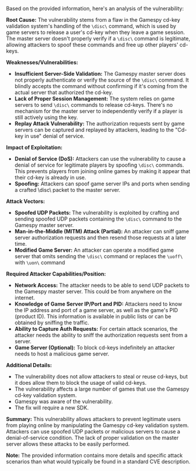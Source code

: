 Based on the provided information, here's an analysis of the vulnerability:

**Root Cause:** The vulnerability stems from a flaw in the Gamespy cd-key validation system's handling of the `\disc\` command, which is used by game servers to release a user's cd-key when they leave a game session. The master server doesn't properly verify if a `\disc\` command is legitimate, allowing attackers to spoof these commands and free up other players' cd-keys.

**Weaknesses/Vulnerabilities:**
*   **Insufficient Server-Side Validation:** The Gamespy master server does not properly authenticate or verify the source of the `\disc\` command. It blindly accepts the command without confirming if it's coming from the actual server that authorized the cd-key.
*   **Lack of Proper Session Management:** The system relies on game servers to send `\disc\` commands to release cd-keys. There's no mechanism for the master server to independently verify if a player is still actively using the key.
*   **Replay Attack Vulnerability:** The authorization requests sent by game servers can be captured and replayed by attackers, leading to the "Cd-key in use" denial of service.

**Impact of Exploitation:**
*   **Denial of Service (DoS):** Attackers can use the vulnerability to cause a denial of service for legitimate players by spoofing `\disc\` commands. This prevents players from joining online games by making it appear that their cd-key is already in use.
*   **Spoofing:** Attackers can spoof game server IPs and ports when sending a crafted \disc\ packet to the master server.

**Attack Vectors:**
*   **Spoofed UDP Packets:** The vulnerability is exploited by crafting and sending spoofed UDP packets containing the `\disc\` command to the Gamespy master server.
*   **Man-in-the-Middle (MITM) Attack (Partial):** An attacker can sniff game server authorization requests and then resend those requests at a later time.
*   **Modified Game Server:** An attacker can operate a modified game server that omits sending the `\disc\` command or replaces the `\uoff\` with `\uon\` command

**Required Attacker Capabilities/Position:**
*   **Network Access:** The attacker needs to be able to send UDP packets to the Gamespy master server. This could be from anywhere on the internet.
*   **Knowledge of Game Server IP/Port and PID:** Attackers need to know the IP address and port of a game server, as well as the game's PID (product ID). This information is available in public lists or can be obtained by sniffing the traffic.
*  **Ability to Capture Auth Requests:** For certain attack scenarios, the attacker needs the ability to sniff the authorization requests sent from a server.
*   **Game Server (Optional):** To block cd-keys indefinitely an attacker needs to host a malicious game server.

**Additional Details:**
* The vulnerability does not allow attackers to steal or reuse cd-keys, but it does allow them to block the usage of valid cd-keys.
* The vulnerability affects a large number of games that use the Gamespy cd-key validation system.
* Gamespy was aware of the vulnerability.
* The fix will require a new SDK.

**Summary:**
This vulnerability allows attackers to prevent legitimate users from playing online by manipulating the Gamespy cd-key validation system. Attackers can use spoofed UDP packets or malicious servers to cause a denial-of-service condition. The lack of proper validation on the master server allows these attacks to be easily performed.

**Note:** The provided information contains more details and specific attack scenarios than what would typically be found in a standard CVE description.
